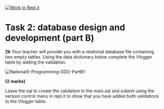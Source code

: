 [![Work in Repl.it](https://classroom.github.com/assets/work-in-replit-14baed9a392b3a25080506f3b7b6d57f295ec2978f6f33ec97e36a161684cbe9.svg)](https://classroom.github.com/online_ide?assignment_repo_id=4404014&assignment_repo_type=AssignmentRepo)
# Task 2: database design and development (part B) 

**2b** Your teacher will provide you with a relational database file containing two empty tables. 
Using the data dictionary below complete the Vlogger table by adding the validation. 

![National5-Programming-DDD-PartB1](https://storage.googleapis.com/replit/images/1614680990316_18c7734898e550decb97a3cadbf83c09.png)

**(2 marks)**

Leave the sql to create the validation in the main.sql and submit using the version control menu in repl.it to show that you have added both validations to the Vlogger table.

